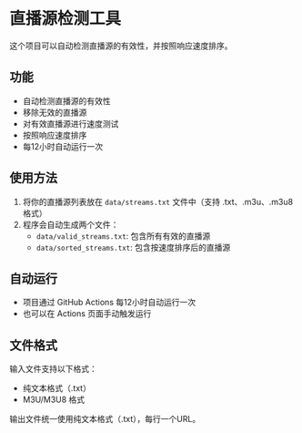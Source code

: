 # 直播源检测工具

这个项目可以自动检测直播源的有效性，并按照响应速度排序。

## 功能
- 自动检测直播源的有效性
- 移除无效的直播源
- 对有效直播源进行速度测试
- 按照响应速度排序
- 每12小时自动运行一次

## 使用方法
1. 将你的直播源列表放在 `data/streams.txt` 文件中（支持 .txt、.m3u、.m3u8 格式）
2. 程序会自动生成两个文件：
   - `data/valid_streams.txt`: 包含所有有效的直播源
   - `data/sorted_streams.txt`: 包含按速度排序后的直播源

## 自动运行
- 项目通过 GitHub Actions 每12小时自动运行一次
- 也可以在 Actions 页面手动触发运行

## 文件格式
输入文件支持以下格式：
- 纯文本格式（.txt）
- M3U/M3U8 格式

输出文件统一使用纯文本格式（.txt），每行一个URL。 